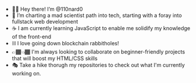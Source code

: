 - 👋🏽 Hey there! I’m @110nard0
- 🎡 I’m charting a mad scientist path into tech, starting with a foray into fullstack web development
- ☕ I am currently learning JavaScript to enable me solidify my knowledge of the front-end
- ⛓️ I love going down blockchain rabbitholes!
- 👉🏾👈🏾 I'm always looking to collaborate on beginner-friendly projects that will boost my HTML/CSS skills
- 🎭 Take a hike thorugh my repositories to check out what I'm currently working on.

<!---
110nard0/110nard0 is a ✨ special ✨ repository because its `README.md` (this file) appears on your GitHub profile.
You can click the Preview link to take a look at your changes.
--->
